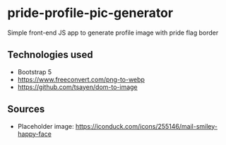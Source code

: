 # pride-profile-pic-generator
Simple front-end JS app to generate profile image with pride flag border

## Technologies used

- Bootstrap 5
- https://www.freeconvert.com/png-to-webp
- https://github.com/tsayen/dom-to-image

## Sources

- Placeholder image: https://iconduck.com/icons/255146/mail-smiley-happy-face
